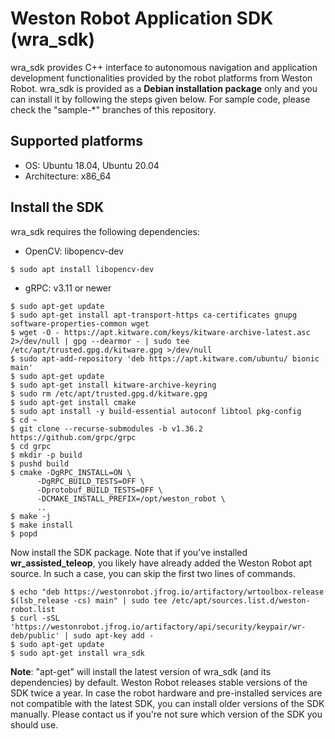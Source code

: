 # Weston Robot Application SDK (wra_sdk)

wra_sdk provides C++ interface to autonomous navigation and application development functionalities provided by the robot platforms from Weston Robot. wra_sdk is provided as a **Debian installation package** only and you can install it by following the steps given below. For sample code, please check the "sample-*" branches of this repository. 

## Supported platforms

* OS: Ubuntu 18.04, Ubuntu 20.04
* Architecture: x86_64

## Install the SDK

wra_sdk requires the following dependencies:

* OpenCV: libopencv-dev

```
$ sudo apt install libopencv-dev
```

* gRPC: v3.11 or newer

```
$ sudo apt-get update
$ sudo apt-get install apt-transport-https ca-certificates gnupg software-properties-common wget
$ wget -O - https://apt.kitware.com/keys/kitware-archive-latest.asc 2>/dev/null | gpg --dearmor - | sudo tee /etc/apt/trusted.gpg.d/kitware.gpg >/dev/null
$ sudo apt-add-repository 'deb https://apt.kitware.com/ubuntu/ bionic main'
$ sudo apt-get update
$ sudo apt-get install kitware-archive-keyring
$ sudo rm /etc/apt/trusted.gpg.d/kitware.gpg
$ sudo apt-get install cmake
$ sudo apt install -y build-essential autoconf libtool pkg-config
$ cd ~
$ git clone --recurse-submodules -b v1.36.2 https://github.com/grpc/grpc
$ cd grpc
$ mkdir -p build
$ pushd build
$ cmake -DgRPC_INSTALL=ON \
      -DgRPC_BUILD_TESTS=OFF \
      -Dprotobuf_BUILD_TESTS=OFF \
      -DCMAKE_INSTALL_PREFIX=/opt/weston_robot \
      ..
$ make -j
$ make install
$ popd
```

Now install the SDK package. Note that if you've installed **wr_assisted_teleop**, you likely have already added the Weston Robot apt source. In such a case, you can skip the first two lines of commands.

```
$ echo "deb https://westonrobot.jfrog.io/artifactory/wrtoolbox-release $(lsb_release -cs) main" | sudo tee /etc/apt/sources.list.d/weston-robot.list
$ curl -sSL 'https://westonrobot.jfrog.io/artifactory/api/security/keypair/wr-deb/public' | sudo apt-key add -
$ sudo apt-get update
$ sudo apt-get install wra_sdk
```

**Note**: "apt-get" will install the latest version of wra_sdk (and its dependencies) by default. Weston Robot releases stable versions of the SDK twice a year. In case the robot hardware and pre-installed services are not compatible with the latest SDK, you can install older versions of the SDK manually. Please contact us if you're not sure which version of the SDK you should use.